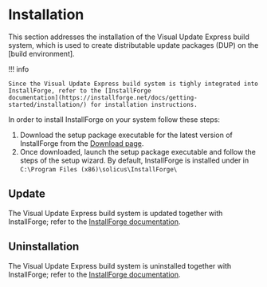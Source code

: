 # Installation

This section addresses the installation of the Visual Update Express build system, which is used to create
distributable update packages (DUP) on the [build environment].

!!! info

    Since the Visual Update Express build system is tighly integrated into InstallForge, refer to the [InstallForge
    documentation](https://installforge.net/docs/getting-started/installation/) for installation instructions.

In order to install InstallForge on your system follow these steps:

1. Download the setup package executable for the latest version of InstallForge from the
   [Download page](https://installforge.net/download).
1. Once downloaded, launch the setup package executable and follow the steps of the setup wizard.
   By default, InstallForge is installed under in `C:\Program Files (x86)\solicus\InstallForge\`

## Update

The Visual Update Express build system is updated together with InstallForge;
refer to the [InstallForge documentation](https://installforge.net/docs/getting-started/installation/#update).

## Uninstallation

The Visual Update Express build system is uninstalled together with InstallForge;
refer to the [InstallForge documentation](https://installforge.net/docs/getting-started/installation/#uninstallation).
